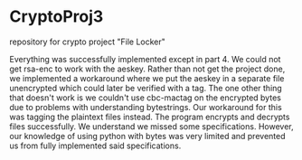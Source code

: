 # CryptoProj3
repository for crypto project "File Locker"

Everything was successfully implemented except in part 4. We could not get rsa-enc to work with the aeskey. Rather than not get the project done, we implemented a workaround where we put the aeskey in a separate file unencrypted which could later be verified with a tag. The one other thing that doesn't work is we couldn't use cbc-mactag on the encrypted bytes due to problems with understanding bytestrings. Our workaround for this was tagging the plaintext files instead. The program encrypts and decrypts files successfully. We understand we missed some specifications. However, our knowledge of using python with bytes was very limited and prevented us from fully implemented said specifications.
